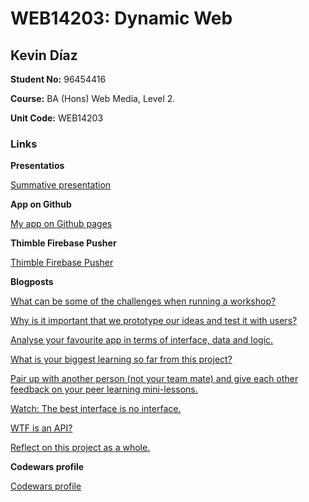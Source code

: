 # WEB14203: Dynamic Web

## Kevin Díaz

**Student No:** 96454416

**Course:** BA (Hons) Web Media, Level 2.

**Unit Code:** WEB14203


### Links

**Presentatios**

[Summative presentation](https://docs.google.com/presentation/d/1x7Or2OezSr1MhlZxM0e5xeIOw0pACsJz9aTguTsXX0c/edit?usp=sharing)

**App on Github**

[My app on Github pages](https://immrkda.github.io)

**Thimble Firebase Pusher**

[Thimble Firebase Pusher](https://thimbleprojects.org/immrkda/374680)

**Blogposts**

[What can be some of the challenges when running a workshop?](https://medium.com/@k.arboleda/what-can-be-some-of-the-challenges-when-running-a-workshop-766ed34832)

[Why is it important that we prototype our ideas and test it with users?](https://medium.com/@k.arboleda/why-is-it-important-that-we-prototype-our-ideas-and-test-it-with-users-ed6025f0b5e2)

[Analyse your favourite app in terms of interface, data and logic.](https://medium.com/@k.arboleda/analyse-your-favourite-app-in-terms-of-interface-data-and-logic-de2837d393e)

[What is your biggest learning so far from this project?](https://medium.com/@k.arboleda/what-is-your-biggest-learning-so-far-from-this-project-2bbf09fb2b26)

[Pair up with another person (not your team mate) and give each other feedback on your peer learning mini-lessons.](https://medium.com/@k.arboleda/pair-up-with-another-person-not-your-team-mate-and-give-each-other-feedback-on-your-peer-learning-db65b621dab5)

[Watch: The best interface is no interface.](https://medium.com/@k.arboleda/watch-the-best-interface-is-no-interface-aa547bfb5ba7)

[WTF is an API?](https://medium.com/@k.arboleda/wtf-is-an-api-1ce35cd2d860)

[Reflect on this project as a whole.](https://medium.com/@k.arboleda/reflect-on-this-project-as-a-whole-e69abd26fccb)

**Codewars profile**

[Codewars profile](https://www.codewars.com/users/immrkda)
